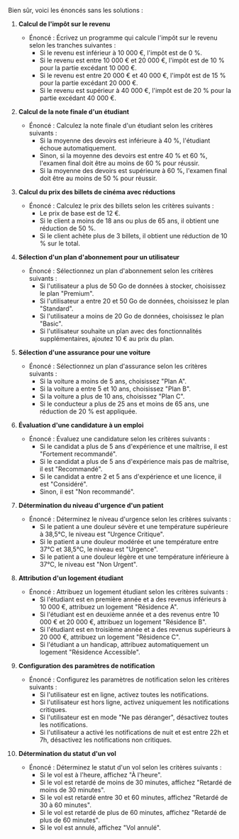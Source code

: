 Bien sûr, voici les énoncés sans les solutions :

1. **Calcul de l'impôt sur le revenu**
   - Énoncé : Écrivez un programme qui calcule l'impôt sur le revenu selon les tranches suivantes :
     - Si le revenu est inférieur à 10 000 €, l'impôt est de 0 %.
     - Si le revenu est entre 10 000 € et 20 000 €, l'impôt est de 10 % pour la partie excédant 10 000 €.
     - Si le revenu est entre 20 000 € et 40 000 €, l'impôt est de 15 % pour la partie excédant 20 000 €.
     - Si le revenu est supérieur à 40 000 €, l'impôt est de 20 % pour la partie excédant 40 000 €.

2. **Calcul de la note finale d'un étudiant**
   - Énoncé : Calculez la note finale d'un étudiant selon les critères suivants :
     - Si la moyenne des devoirs est inférieure à 40 %, l'étudiant échoue automatiquement.
     - Sinon, si la moyenne des devoirs est entre 40 % et 60 %, l'examen final doit être au moins de 60 % pour réussir.
     - Si la moyenne des devoirs est supérieure à 60 %, l'examen final doit être au moins de 50 % pour réussir.

3. **Calcul du prix des billets de cinéma avec réductions**
   - Énoncé : Calculez le prix des billets selon les critères suivants :
     - Le prix de base est de 12 €.
     - Si le client a moins de 18 ans ou plus de 65 ans, il obtient une réduction de 50 %.
     - Si le client achète plus de 3 billets, il obtient une réduction de 10 % sur le total.

4. **Sélection d'un plan d'abonnement pour un utilisateur**
   - Énoncé : Sélectionnez un plan d'abonnement selon les critères suivants :
     - Si l'utilisateur a plus de 50 Go de données à stocker, choisissez le plan "Premium".
     - Si l'utilisateur a entre 20 et 50 Go de données, choisissez le plan "Standard".
     - Si l'utilisateur a moins de 20 Go de données, choisissez le plan "Basic".
     - Si l'utilisateur souhaite un plan avec des fonctionnalités supplémentaires, ajoutez 10 € au prix du plan.

5. **Sélection d'une assurance pour une voiture**
   - Énoncé : Sélectionnez un plan d'assurance selon les critères suivants :
     - Si la voiture a moins de 5 ans, choisissez "Plan A".
     - Si la voiture a entre 5 et 10 ans, choisissez "Plan B".
     - Si la voiture a plus de 10 ans, choisissez "Plan C".
     - Si le conducteur a plus de 25 ans et moins de 65 ans, une réduction de 20 % est appliquée.

6. **Évaluation d'une candidature à un emploi**
   - Énoncé : Évaluez une candidature selon les critères suivants :
     - Si le candidat a plus de 5 ans d'expérience et une maîtrise, il est "Fortement recommandé".
     - Si le candidat a plus de 5 ans d'expérience mais pas de maîtrise, il est "Recommandé".
     - Si le candidat a entre 2 et 5 ans d'expérience et une licence, il est "Considéré".
     - Sinon, il est "Non recommandé".

7. **Détermination du niveau d'urgence d'un patient**
   - Énoncé : Déterminez le niveau d'urgence selon les critères suivants :
     - Si le patient a une douleur sévère et une température supérieure à 38,5°C, le niveau est "Urgence Critique".
     - Si le patient a une douleur modérée et une température entre 37°C et 38,5°C, le niveau est "Urgence".
     - Si le patient a une douleur légère et une température inférieure à 37°C, le niveau est "Non Urgent".

8. **Attribution d'un logement étudiant**
   - Énoncé : Attribuez un logement étudiant selon les critères suivants :
     - Si l'étudiant est en première année et a des revenus inférieurs à 10 000 €, attribuez un logement "Résidence A".
     - Si l'étudiant est en deuxième année et a des revenus entre 10 000 € et 20 000 €, attribuez un logement "Résidence B".
     - Si l'étudiant est en troisième année et a des revenus supérieurs à 20 000 €, attribuez un logement "Résidence C".
     - Si l'étudiant a un handicap, attribuez automatiquement un logement "Résidence Accessible".

9. **Configuration des paramètres de notification**
   - Énoncé : Configurez les paramètres de notification selon les critères suivants :
     - Si l'utilisateur est en ligne, activez toutes les notifications.
     - Si l'utilisateur est hors ligne, activez uniquement les notifications critiques.
     - Si l'utilisateur est en mode "Ne pas déranger", désactivez toutes les notifications.
     - Si l'utilisateur a activé les notifications de nuit et est entre 22h et 7h, désactivez les notifications non critiques.

10. **Détermination du statut d'un vol**
    - Énoncé : Déterminez le statut d'un vol selon les critères suivants :
      - Si le vol est à l'heure, affichez "À l'heure".
      - Si le vol est retardé de moins de 30 minutes, affichez "Retardé de moins de 30 minutes".
      - Si le vol est retardé entre 30 et 60 minutes, affichez "Retardé de 30 à 60 minutes".
      - Si le vol est retardé de plus de 60 minutes, affichez "Retardé de plus de 60 minutes".
      - Si le vol est annulé, affichez "Vol annulé".